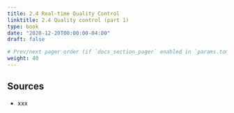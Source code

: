 ```yaml
---
title: 2.4 Real-time Quality Control
linktitle: 2.4 Quality control (part 1)
type: book
date: "2020-12-20T00:00:00-04:00"
draft: false

# Prev/next pager order (if `docs_section_pager` enabled in `params.toml`)
weight: 40
---
```


## Sources
- xxx